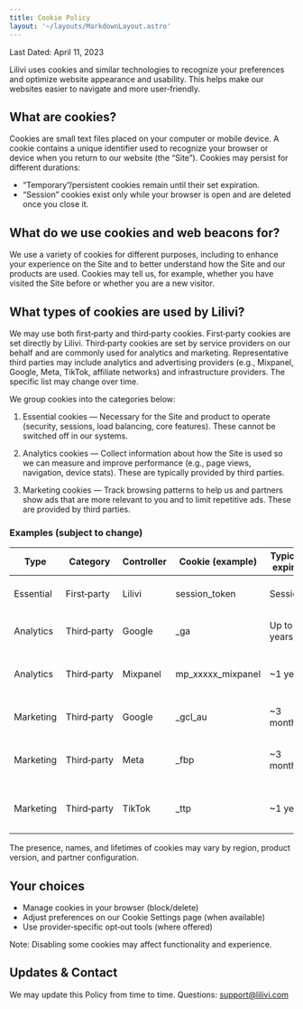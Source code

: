 ```yaml
---
title: Cookie Policy
layout: '~/layouts/MarkdownLayout.astro'
---
```


Last Dated: April 11, 2023

Lilivi uses cookies and similar technologies to recognize your preferences and optimize website appearance and usability. This helps make our websites easier to navigate and more user‑friendly.

## What are cookies?

Cookies are small text files placed on your computer or mobile device. A cookie contains a unique identifier used to recognize your browser or device when you return to our website (the “Site”). Cookies may persist for different durations:

- “Temporary”/persistent cookies remain until their set expiration.
- “Session” cookies exist only while your browser is open and are deleted once you close it.

## What do we use cookies and web beacons for?

We use a variety of cookies for different purposes, including to enhance your experience on the Site and to better understand how the Site and our products are used. Cookies may tell us, for example, whether you have visited the Site before or whether you are a new visitor.

## What types of cookies are used by Lilivi?

We may use both first‑party and third‑party cookies. First‑party cookies are set directly by Lilivi. Third‑party cookies are set by service providers on our behalf and are commonly used for analytics and marketing. Representative third parties may include analytics and advertising providers (e.g., Mixpanel, Google, Meta, TikTok, affiliate networks) and infrastructure providers. The specific list may change over time.

We group cookies into the categories below:

1. Essential cookies — Necessary for the Site and product to operate (security, sessions, load balancing, core features). These cannot be switched off in our systems.

2. Analytics cookies — Collect information about how the Site is used so we can measure and improve performance (e.g., page views, navigation, device stats). These are typically provided by third parties.

3. Marketing cookies — Track browsing patterns to help us and partners show ads that are more relevant to you and to limit repetitive ads. These are provided by third parties.

### Examples (subject to change)

| Type      | Category    | Controller | Cookie (example)  | Typical expiry | Purpose                                        |
| --------- | ----------- | ---------- | ----------------- | -------------- | ---------------------------------------------- |
| Essential | First‑party | Lilivi     | session_token     | Session        | Maintain secure sign‑in/session                |
| Analytics | Third‑party | Google     | \_ga              | Up to 2 years  | Google Analytics site usage                    |
| Analytics | Third‑party | Mixpanel   | mp_xxxxx_mixpanel | ~1 year        | Analyze behavior paths and optimize experience |
| Marketing | Third‑party | Google     | \_gcl_au          | ~3 months      | Ads conversion measurement                     |
| Marketing | Third‑party | Meta       | \_fbp             | ~3 months      | Deliver relevant ads/limit frequency           |
| Marketing | Third‑party | TikTok     | \_ttp             | ~1 year        | Deliver relevant ads/limit frequency           |

The presence, names, and lifetimes of cookies may vary by region, product version, and partner configuration.

## Your choices

- Manage cookies in your browser (block/delete)
- Adjust preferences on our Cookie Settings page (when available)
- Use provider‑specific opt‑out tools (where offered)

Note: Disabling some cookies may affect functionality and experience.

## Updates & Contact

We may update this Policy from time to time. Questions: support@lilivi.com
